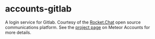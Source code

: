 # accounts-gitlab

A login service for Gitlab. Courtesy of the [Rocket.Chat](https://rocket.chat/) open source communications platform. See the [project page](https://www.meteor.com/accounts) on Meteor Accounts for more details.
